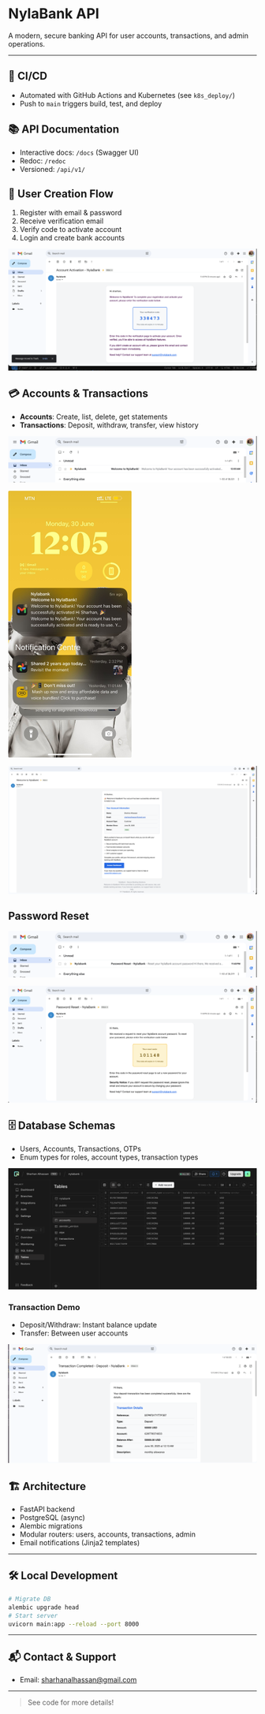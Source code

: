 # NylaBank API

A modern, secure banking API for user accounts, transactions, and admin operations.

---

## 🚀 CI/CD

- Automated with GitHub Actions and Kubernetes (see `k8s_deploy/`)
- Push to `main` triggers build, test, and deploy

## 📚 API Documentation

- Interactive docs: `/docs` (Swagger UI)
- Redoc: `/redoc`
- Versioned: `/api/v1/`

## 👤 User Creation Flow

1. Register with email & password
2. Receive verification email
3. Verify code to activate account
4. Login and create bank accounts

![User Registration](images/email_register.png)

## 💳 Accounts & Transactions

- **Accounts**: Create, list, delete, get statements
- **Transactions**: Deposit, withdraw, transfer, view history

![Welcome Notification](images/welcome_flash.png)

<img src="images/welcome_phone_flash.png" alt="Architecture Overview" width="250"/>

![Welcome Notification](images/welcome_detail.png)

## Password Reset
![Password Reset](images/password_reset_flash.png)

![Password Reset](images/password_reset_detail.png)

## 🗄️ Database Schemas

- Users, Accounts, Transactions, OTPs
- Enum types for roles, account types, transaction types

![Account DB Schema](images/db_accounts.png)

### Transaction Demo

- Deposit/Withdraw: Instant balance update
- Transfer: Between user accounts

![Transaction Notification](images/transaction.png)

## 🏗️ Architecture

- FastAPI backend
- PostgreSQL (async)
- Alembic migrations
- Modular routers: users, accounts, transactions, admin
- Email notifications (Jinja2 templates)

---

## 🛠️ Local Development

```sh
# Migrate DB
alembic upgrade head
# Start server
uvicorn main:app --reload --port 8000
```

---

## 📬 Contact & Support

- Email: sharhanalhassan@gmail.com

---

> See code for more details!

